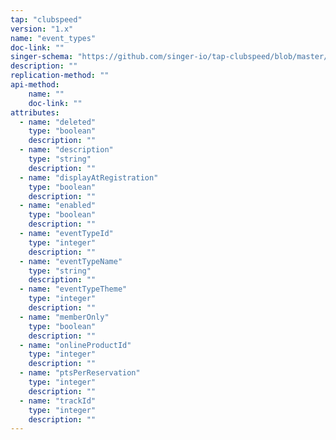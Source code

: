 ```yaml
---
tap: "clubspeed"
version: "1.x"
name: "event_types"
doc-link: ""
singer-schema: "https://github.com/singer-io/tap-clubspeed/blob/master/tap_clubspeed/schemas/event_types.json"
description: ""
replication-method: ""
api-method:
    name: ""
    doc-link: ""
attributes:
  - name: "deleted"
    type: "boolean"
    description: ""
  - name: "description"
    type: "string"
    description: ""
  - name: "displayAtRegistration"
    type: "boolean"
    description: ""
  - name: "enabled"
    type: "boolean"
    description: ""
  - name: "eventTypeId"
    type: "integer"
    description: ""
  - name: "eventTypeName"
    type: "string"
    description: ""
  - name: "eventTypeTheme"
    type: "integer"
    description: ""
  - name: "memberOnly"
    type: "boolean"
    description: ""
  - name: "onlineProductId"
    type: "integer"
    description: ""
  - name: "ptsPerReservation"
    type: "integer"
    description: ""
  - name: "trackId"
    type: "integer"
    description: ""
---
```

